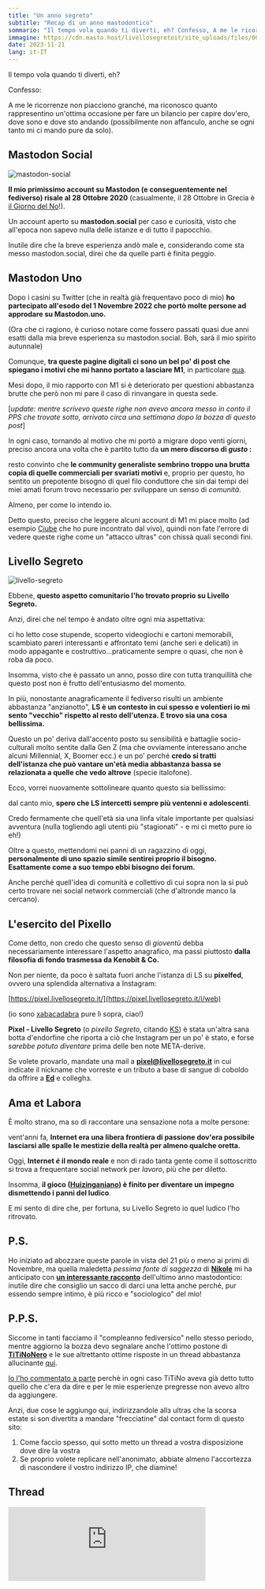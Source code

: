 ```yaml
---
title: "Un anno segreto"
subtitle: "Recap di un anno mastodontico"
sommario: "Il tempo vola quando ti diverti, eh? Confesso, A me le ricorrenze non piacciono granché, ma riconosco quanto rappresentino un'ottima occasione per fare un bilancio per capire dov'ero, dove sono e dove sto andando (possibilmente non affanculo, anche se ogni tanto mi ci mando pure da solo)."
immagine: https://cdn.masto.host/livellosegretoit/site_uploads/files/000/000/005/@1x/ae2c2ed79689631b.png 
date: 2023-11-21
lang: it-IT
---
```


Il tempo vola quando ti diverti, eh?

Confesso: 

A me le ricorrenze non piacciono granché, ma riconosco quanto rappresentino un'ottima occasione per fare un bilancio per capire dov'ero, dove sono e dove sto andando (possibilmente non affanculo, anche se ogni tanto mi ci mando pure da solo).

## Mastodon Social

![mastodon-social](https://files.mastodon.social/site_uploads/files/000/000/001/@1x/57c12f441d083cde.png)

**Il mio primissimo account su Mastodon (e conseguentemente nel fediverso) risale al 28 Ottobre 2020** (casualmente, il 28 Ottobre in Grecia è [il Giorno del No](https://it.m.wikipedia.org/wiki/Giorno_del_No)!).

Un account aperto su **mastodon.social** per caso e curiosità, visto che all'epoca non sapevo nulla delle istanze e di tutto il papocchio.

Inutile dire che la breve esperienza andò male e, considerando come sta messo mastodon.social, direi che da quelle parti è finita peggio.

## Mastodon Uno 

Dopo i casini su Twitter (che in realtà già frequentavo poco di mio) **ho partecipato all'esodo del 1 Novembre 2022 che portò molte persone ad approdare su Mastodon.uno.** 

(Ora che ci ragiono, è curioso notare come fossero passati quasi due anni esatti dalla mia breve esperienza su mastodon.social. Boh, sarà il mio spirito autunnale)

Comunque, **tra queste pagine digitali ci sono un bel po' di post che spiegano i motivi che mi hanno portato a lasciare M1**, in particolare [qua](/posts/ita/mastodon-migrazione-2/).

Mesi dopo, il mio rapporto con M1 si è deteriorato per questioni abbastanza brutte che però non mi pare il caso di rinvangare in questa sede.

[_update: mentre scrivevo queste righe non avevo ancora messo in conto il PPS che trovate sotto, arrivato circa una settimana dopo la bozza di questo post_]

In ogni caso, tornando al motivo che mi portò a migrare dopo venti giorni, preciso ancora una volta che è partito tutto da **un mero discorso di _gusto_ :** 

resto convinto che **le community generaliste sembrino troppo una brutta copia di quelle commerciali per svariati motivi** e, proprio per questo, ho sentito un prepotente bisogno di quel filo conduttore che sin dai tempi dei miei amati forum trovo necessario per sviluppare un senso di _comunità_.

Almeno, per come lo intendo io.

Detto questo, preciso che leggere alcuni account di M1 mi piace molto (ad esempio [Ciube](https://livellosegreto.it/@Lucatermite@mastodon.uno) che ho pure incontrato dal vivo), quindi non fate l'errore di vedere queste righe come un "attacco ultras" con chissà quali secondi fini. 

## Livello Segreto

![livello-segreto](https://cdn.masto.host/livellosegretoit/site_uploads/files/000/000/005/@1x/ae2c2ed79689631b.png)

Ebbene, **questo aspetto comunitario l'ho trovato proprio su Livello Segreto.**

Anzi, direi che nel tempo è andato oltre ogni mia aspettativa:

ci ho letto cose stupende, scoperto videogiochi e cartoni memorabili, scambiato pareri interessanti e affrontato temi (anche seri e delicati) in modo appagante e costruttivo...praticamente sempre o quasi, che non è roba da poco.

Insomma, visto che è passato un anno, posso dire con tutta tranquillità che questo post non è frutto dell'entusiasmo del momento.

In più, nonostante anagraficamente il fediverso risulti un ambiente abbastanza "anzianotto", **LS è un contesto in cui spesso e volentieri io mi sento "vecchio" rispetto al resto dell'utenza. E trovo sia una cosa bellissima.**

Questo un po' deriva dall'accento posto su sensibilità e battaglie socio-culturali molto sentite dalla Gen Z (ma che ovviamente interessano anche alcuni Millennial, X, Boomer ecc.) e un po' perché **credo si tratti dell'istanza che può vantare un'età media abbastanza bassa se relazionata a quelle che vedo altrove** (specie italofone).

Ecco, vorrei nuovamente sottolineare quanto questo sia bellissimo:

dal canto mio, **spero che LS intercetti sempre più ventenni e adolescenti**. 

Credo fermamente che quell'età sia una linfa vitale importante per qualsiasi avventura (nulla togliendo agli utenti più "stagionati" - e mi ci metto pure io eh!) 

Oltre a questo, mettendomi nei panni di un ragazzino di oggi, **personalmente di uno spazio simile sentirei proprio il bisogno. Esattamente come a suo tempo ebbi bisogno dei forum.**

Anche perché quell'idea di comunità e collettivo di cui sopra non la si può certo trovare nei social network commerciali (che d'altronde manco la cercano).

## L'esercito del Pixello 

Come detto, non credo che questo senso di _gioventù_ debba necessariamente interessare l'aspetto anagrafico, ma passi piuttosto **dalla filosofia di fondo trasmessa da Kenobit & Co.** 

Non per niente, da poco è saltata fuori anche l'istanza di LS su **pixelfed**, ovvero una splendida alternativa a Instagram: 

[https://pixel.livellosegreto.it/](https://pixel.livellosegreto.it/i/web) 

(io sono [xabacadabra](https://pixel.livellosegreto.it/i/web/profile/627614251342880884) pure lì sopra, ciao!)

**Pixel - Livello Segreto** (o _pixello Segreto_, citando [KS](https://livellosegreto.it/@KSGamingLife)) è stata un'altra sana botta d'endorfine che riporta a ciò che Instagram per un po' è stato, e forse _sarebbe potuto diventare_ prima delle ben note META-derive.

Se volete provarlo, mandate una mail a **pixel@livellosegreto.it** in cui indicate il nickname che vorreste e un tributo a base di sangue di coboldo da offrire a [**Ed**](https://livellosegreto.it/@ed) e colleghɜ.

## Ama et Labora

È molto strano, ma so di raccontare una sensazione nota a molte persone: 

vent'anni fa, **Internet era una libera frontiera di passione dov'era possibile lasciarsi alle spalle le mestizie della realtà per almeno qualche oretta.**

Oggi, **Internet _è_ il mondo reale** e non di rado tanta gente come il sottoscritto si trova a frequentare social network per _lavoro_, più che per diletto.

Insomma, **il gioco ([Huizinganiano](https://it.wikipedia.org/wiki/Homo_Ludens)) è finito per diventare un impegno dismettendo i panni del ludico**.

E mi sento di dire che, per fortuna, su Livello Segreto io quel ludico l'ho ritrovato.

## P.S.

Ho iniziato ad abozzare queste parole in vista del 21 più o meno ai primi di Novembre, ma quella maledetta _pessima fonte di saggezza_ di [**Nikole**](https://livellosegreto.it/@nikole) mi ha anticipato con [**un interessante racconto**](https://www.nikolececcarelli.it/un-anno-di-mastodon-la-terra-promessa-e-la-striscia-di-gaza) dell'ultimo anno mastodontico: inutile dire che consiglio un sacco di darci una letta anche perché, pur essendo sempre intimo, è più ricco e "sociologico" del mio!

## P.P.S. 

Siccome in tanti facciamo il "compleanno fediversico" nello stesso periodo, mentre aggiorno la bozza devo segnalare anche l'ottimo postone di [**TiTiNoNero**](https://livellosegreto.it/@77nn@goto.77nn.it) e le sue altrettanto ottime risposte in un thread abbastanza allucinante [qui](https://mastodon.uno/@FronteAmpio/111437867393978344). 

[Io l'ho commentato a parte](https://livellosegreto.it/@xabacadabra/111439691247716734) perchè in ogni caso TiTiNo aveva già detto tutto quello che c'era da dire e per le mie esperienze pregresse non avevo altro da aggiungere.

Anzi, due cose le aggiungo qui, indirizzandole allɜ ultras che la scorsa estate si son divertitɜ a mandare "frecciatine" dal contact form di questo sito:

1) Come faccio spesso, qui sotto metto un thread a vostra disposizione dove dire la vostra
2) Se proprio volete replicare nell'anonimato, abbiate almeno l'accortezza di nascondere il vostro indirizzo IP, che diamine!

## Thread

<iframe src="https://livellosegreto.it/@xabacadabra/111443872366229429/embed" class="mastodon-embed" style="max-width: 100%; border: 0" width="400" allowfullscreen="allowfullscreen"></iframe><script src="https://livellosegreto.it/embed.js" async="async"></script>